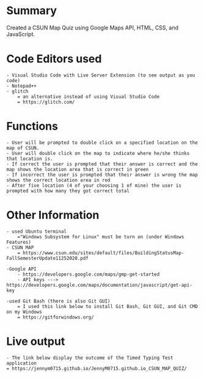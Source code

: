 # Summary
Created a CSUN Map Quiz using Google Maps API, HTML, CSS, and JavaScript.

# Code Editors used
    - Visual Studio Code with Live Server Extension (to see output as you code)
    - Notepad++
    - glitch  
        = an alternative instead of using Visual Studio Code
        = https://glitch.com/

# Functions
    - User will be prompted to double click on a specified location on the map of CSUN.
    - User will double click on the map to indicate where he/she thinks that location is.
    - If correct the user is prompted that their answer is correct and the map shows the location area that is correct in green
    - If incorrect the user is prompted that their answer is wrong the map shows the correct location area in red
    - After five location (4 of your choosing 1 of mine) the user is prompted with how many they got correct total

# Other Information
    - used Ubuntu terminal
        ="Windows Subsystem for Linux" must be turn on (under Windows Features)
    - CSUN MAP
        = https://www.csun.edu/sites/default/files/BuildingStatusMap-FallSemesterUpdate11252020.pdf

    -Google API 
        - https://developers.google.com/maps/gmp-get-started
        - API keys ---> https://developers.google.com/maps/documentation/javascript/get-api-key

    -used Git Bash (there is also Git GUI)
        = I used this link below to install Git Bash, Git GUI, and Git CMD on my Windows
        = https://gitforwindows.org/ 

# Live output
    - The link below display the outcome of the Timed Typing Test application
    = https://jennym0715.github.io/JennyM0715.github.io_CSUN_MAP_QUIZ/
